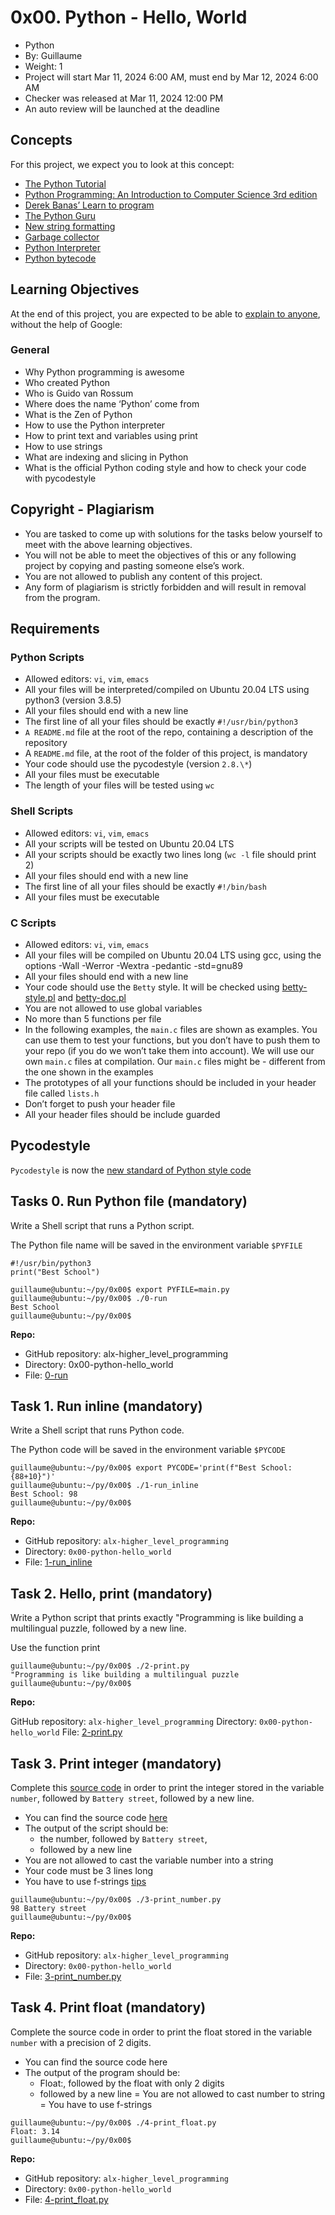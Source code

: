 # 0x00. Python - Hello, World

- Python
- By: Guillaume
- Weight: 1
- Project will start Mar 11, 2024 6:00 AM, must end by Mar 12, 2024 6:00 AM
- Checker was released at Mar 11, 2024 12:00 PM
- An auto review will be launched at the deadline

## Concepts

For this project, we expect you to look at this concept:

- [The Python Tutorial](https://intranet.alxswe.com/rltoken/Fl7kjKxXgkbmX5P0-4k4tQ)
- [Python Programming: An Introduction to Computer Science 3rd edition](https://intranet.alxswe.com/rltoken/NHlaFZoFcYtZHVMj1ncXmw)
- [Derek Banas’ Learn to program](https://intranet.alxswe.com/rltoken/RNQj-DQDjG_lOzQn_ku2eg)
- [The Python Guru](https://intranet.alxswe.com/rltoken/5U-qFDOGHyBSCLg2A37ILA)
- [New string formatting](https://intranet.alxswe.com/rltoken/SUwBgkKMH7wiedG57WcT9A)
- [Garbage collector](https://intranet.alxswe.com/rltoken/CimKF3MlfErabvZWtFxHjg)
- [Python Interpreter](https://intranet.alxswe.com/rltoken/a5z3uSkiby1Xw679cFiw1Q)
- [Python bytecode](https://intranet.alxswe.com/rltoken/oJ2v8bVCLZmAowJ7WXLzJg)

## Learning Objectives

At the end of this project, you are expected to be able to [explain to anyone](https://fs.blog/feynman-learning-technique/), without the help of Google:

### General

- Why Python programming is awesome
- Who created Python
- Who is Guido van Rossum
- Where does the name ‘Python’ come from
- What is the Zen of Python
- How to use the Python interpreter
- How to print text and variables using print
- How to use strings
- What are indexing and slicing in Python
- What is the official Python coding style and how to check your code with pycodestyle

## Copyright - Plagiarism

- You are tasked to come up with solutions for the tasks below yourself to meet with the above learning objectives.
- You will not be able to meet the objectives of this or any following project by copying and pasting someone else’s work.
- You are not allowed to publish any content of this project.
- Any form of plagiarism is strictly forbidden and will result in removal from the program.

## Requirements

### Python Scripts

- Allowed editors: `vi`, `vim`, `emacs`
- All your files will be interpreted/compiled on Ubuntu 20.04 LTS using python3 (version 3.8.5)
- All your files should end with a new line
- The first line of all your files should be exactly `#!/usr/bin/python3`
- `A README.md` file at the root of the repo, containing a description of the repository
- A `README.md` file, at the root of the folder of this project, is mandatory
- Your code should use the pycodestyle (version `2.8.\*`)
- All your files must be executable
- The length of your files will be tested using `wc`

### Shell Scripts

- Allowed editors: `vi`, `vim`, `emacs`
- All your scripts will be tested on Ubuntu 20.04 LTS
- All your scripts should be exactly two lines long (`wc -l` file should print 2)
- All your files should end with a new line
- The first line of all your files should be exactly `#!/bin/bash`
- All your files must be executable

### C Scripts

- Allowed editors: `vi`, `vim`, `emacs`
- All your files will be compiled on Ubuntu 20.04 LTS using gcc, using the options -Wall -Werror -Wextra -pedantic -std=gnu89
- All your files should end with a new line
- Your code should use the `Betty` style. It will be checked using [betty-style.pl](https://github.com/alx-tools/Betty/blob/master/betty-style.pl) and [betty-doc.pl](https://github.com/alx-tools/Betty/blob/master/betty-doc.pl)
- You are not allowed to use global variables
- No more than 5 functions per file
- In the following examples, the `main.c` files are shown as examples. You can use them to test your functions, but you don’t have to push them to your repo (if you do we won’t take them into account). We will use our own `main.c` files at compilation. Our `main.c` files might be - different from the one shown in the examples
- The prototypes of all your functions should be included in your header file called `lists.h`
- Don’t forget to push your header file
- All your header files should be include guarded

## Pycodestyle

`Pycodestyle` is now the [new standard of Python style code](https://github.com/PyCQA/pycodestyle/issues/466)

## Tasks 0. Run Python file (mandatory)

Write a Shell script that runs a Python script.

The Python file name will be saved in the environment variable `$PYFILE`

```guillaume@ubuntu:~/py/0x00$ cat main.py
#!/usr/bin/python3
print("Best School")

guillaume@ubuntu:~/py/0x00$ export PYFILE=main.py
guillaume@ubuntu:~/py/0x00$ ./0-run
Best School
guillaume@ubuntu:~/py/0x00$
```

**Repo:**

- GitHub repository: alx-higher_level_programming
- Directory: 0x00-python-hello_world
- File: [0-run](0-run)

## Task 1. Run inline (mandatory)

Write a Shell script that runs Python code.

The Python code will be saved in the environment variable `$PYCODE`

```
guillaume@ubuntu:~/py/0x00$ export PYCODE='print(f"Best School: {88+10}")'
guillaume@ubuntu:~/py/0x00$ ./1-run_inline
Best School: 98
guillaume@ubuntu:~/py/0x00$
```

**Repo:**

- GitHub repository: `alx-higher_level_programming`
- Directory: `0x00-python-hello_world`
- File: [1-run_inline](1-run_inline)


## Task 2. Hello, print (mandatory)

Write a Python script that prints exactly "Programming is like building a multilingual puzzle, followed by a new line.

Use the function print
```
guillaume@ubuntu:~/py/0x00$ ./2-print.py 
"Programming is like building a multilingual puzzle
guillaume@ubuntu:~/py/0x00$
```

**Repo:**

GitHub repository: `alx-higher_level_programming`
Directory: `0x00-python-hello_world`
File: [2-print.py](2-print.py)

## Task 3. Print integer (mandatory)

Complete this [source code](https://github.com/alx-tools/0x00.py/blob/master/3-print_number.py) in order to print the integer stored in the variable `number`, followed by `Battery street`, followed by a new line.

- You can find the source code [here](https://github.com/alx-tools/0x00.py/blob/master/3-print_number.py)
- The output of the script should be:
  - the number, followed by `Battery street`,
  - followed by a new line
- You are not allowed to cast the variable number into a string
- Your code must be 3 lines long
- You have to use f-strings [tips](https://realpython.com/python-f-strings/)
```
guillaume@ubuntu:~/py/0x00$ ./3-print_number.py
98 Battery street
guillaume@ubuntu:~/py/0x00$
```

**Repo:**

- GitHub repository: `alx-higher_level_programming`
- Directory: `0x00-python-hello_world`
- File: [3-print_number.py](3-print_number.py)

## Task 4. Print float (mandatory)

Complete the source code in order to print the float stored in the variable `number` with a precision of 2 digits.

- You can find the source code here
- The output of the program should be:
  - Float:, followed by the float with only 2 digits
  - followed by a new line
= You are not allowed to cast number to string
= You have to use f-strings
```
guillaume@ubuntu:~/py/0x00$ ./4-print_float.py
Float: 3.14
guillaume@ubuntu:~/py/0x00$
```
**Repo:**

- GitHub repository: `alx-higher_level_programming`
- Directory: `0x00-python-hello_world`
- File: [4-print_float.py](4-print_float.py)